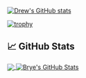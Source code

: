[![Drew's GitHub stats](https://gh-stats-card.cyclic.app/api/asoltes)](https://github.com/asoltes)



[![trophy](https://github-profile-trophy.vercel.app/?username=asoltes&theme=nord&column=7)](https://github.com/ryo-ma/github-profile-trophy)

## &#x1f4c8; GitHub Stats

<a href="https://github.com/asoltes/asoltes">
  <img align="center" src="https://github-readme-stats.vercel.app/api/top-langs/?username=asoltes&hide=java,html,tex&title_color=ffffff&text_color=c9cacc&icon_color=2bbc8a&bg_color=1d1f21&langs_count=3" />
</a>
<a href="https://github.com/asoltes/asoltes">
  <img align="center" src="https://github-readme-stats.vercel.app/api?username=asoltes&show_icons=true&line_height=27&count_private=true&title_color=ffffff&text_color=c9cacc&icon_color=2bbc8a&bg_color=1d1f21" alt="Brye's GitHub Stats" />
</a>
